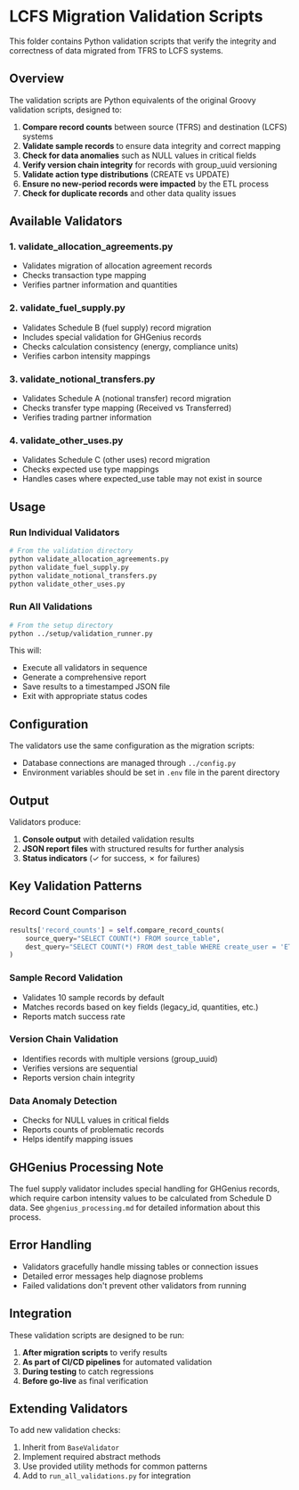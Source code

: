 # LCFS Migration Validation Scripts

This folder contains Python validation scripts that verify the integrity and correctness of data migrated from TFRS to LCFS systems.

## Overview

The validation scripts are Python equivalents of the original Groovy validation scripts, designed to:

1. **Compare record counts** between source (TFRS) and destination (LCFS) systems
2. **Validate sample records** to ensure data integrity and correct mapping
3. **Check for data anomalies** such as NULL values in critical fields
4. **Verify version chain integrity** for records with group_uuid versioning
5. **Validate action type distributions** (CREATE vs UPDATE)
6. **Ensure no new-period records were impacted** by the ETL process
7. **Check for duplicate records** and other data quality issues

## Available Validators

### 1. validate_allocation_agreements.py
- Validates migration of allocation agreement records
- Checks transaction type mapping
- Verifies partner information and quantities

### 2. validate_fuel_supply.py  
- Validates Schedule B (fuel supply) record migration
- Includes special validation for GHGenius records
- Checks calculation consistency (energy, compliance units)
- Verifies carbon intensity mappings

### 3. validate_notional_transfers.py
- Validates Schedule A (notional transfer) record migration  
- Checks transfer type mapping (Received vs Transferred)
- Verifies trading partner information

### 4. validate_other_uses.py
- Validates Schedule C (other uses) record migration
- Checks expected use type mappings
- Handles cases where expected_use table may not exist in source

## Usage

### Run Individual Validators

```bash
# From the validation directory
python validate_allocation_agreements.py
python validate_fuel_supply.py  
python validate_notional_transfers.py
python validate_other_uses.py
```

### Run All Validations

```bash
# From the setup directory
python ../setup/validation_runner.py
```

This will:
- Execute all validators in sequence
- Generate a comprehensive report
- Save results to a timestamped JSON file
- Exit with appropriate status codes

## Configuration

The validators use the same configuration as the migration scripts:
- Database connections are managed through `../config.py`
- Environment variables should be set in `.env` file in the parent directory

## Output

Validators produce:
1. **Console output** with detailed validation results
2. **JSON report files** with structured results for further analysis
3. **Status indicators** (✓ for success, ✗ for failures)

## Key Validation Patterns

### Record Count Comparison
```python
results['record_counts'] = self.compare_record_counts(
    source_query="SELECT COUNT(*) FROM source_table",
    dest_query="SELECT COUNT(*) FROM dest_table WHERE create_user = 'ETL'"
)
```

### Sample Record Validation
- Validates 10 sample records by default
- Matches records based on key fields (legacy_id, quantities, etc.)
- Reports match success rate

### Version Chain Validation
- Identifies records with multiple versions (group_uuid)
- Verifies versions are sequential
- Reports version chain integrity

### Data Anomaly Detection
- Checks for NULL values in critical fields
- Reports counts of problematic records
- Helps identify mapping issues

## GHGenius Processing Note

The fuel supply validator includes special handling for GHGenius records, which require carbon intensity values to be calculated from Schedule D data. See `ghgenius_processing.md` for detailed information about this process.

## Error Handling

- Validators gracefully handle missing tables or connection issues
- Detailed error messages help diagnose problems
- Failed validations don't prevent other validators from running

## Integration

These validation scripts are designed to be run:
1. **After migration scripts** to verify results
2. **As part of CI/CD pipelines** for automated validation
3. **During testing** to catch regressions
4. **Before go-live** as final verification

## Extending Validators

To add new validation checks:

1. Inherit from `BaseValidator`
2. Implement required abstract methods
3. Use provided utility methods for common patterns
4. Add to `run_all_validations.py` for integration